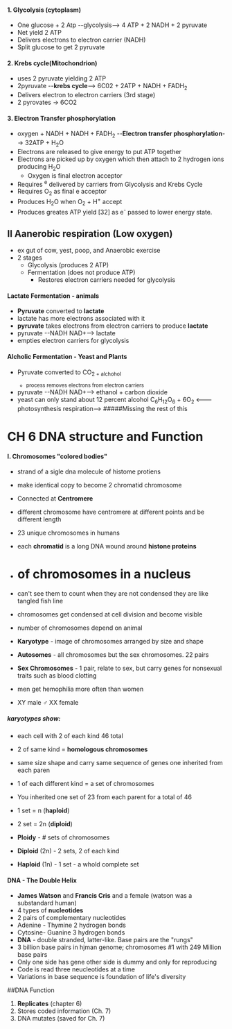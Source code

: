 #### 1. Glycolysis (cytoplasm)
  * One glucose + 2 Atp --glycolysis--> 4 ATP + 2 NADH + 2 pyruvate
  * Net yield 2 ATP
  * Delivers electrons to electron carrier (NADH)
  * Split glucose to get 2 pyruvate

#### 2. Krebs cycle(__Mitochondrion__)
* uses 2 pyruvate yielding 2 ATP
* 2pyruvate --__krebs cycle__--> 6C02 + 2ATP + NADH + FADH<sub>2</sub>
* Delivers electron to electron carriers (3rd stage)
* 2 pyrovates -> 6CO2

#### 3. Electron Transfer phosphorylation
* oxygen + NADH + NADH + FADH<sub>2</sub> --__Electron transfer phosphorylation__--> 32ATP + H<sub>2</sub>O 
* Electrons are released to give energy to put ATP together
* Electrons are picked up by oxygen which then attach to 2 hydrogen ions producing H<sub>2</sub>O
  * Oxygen is final electron acceptor
* Requires <sup>e</sup> delivered by carriers from Glycolysis and Krebs Cycle
* Requires O<sub>2</sub> as final e acceptor
* Produces H<sub>2</sub>O when O<sub>2</sub> + H<sup>+</sup> accept 
* Produces greates ATP yield [32] as e<sup>-</sup> passed to lower energy state.

## II Aanerobic respiration (Low oxygen)
* ex gut of cow, yest, poop, and Anaerobic exercise
* 2 stages  
  * Glycolysis (produces 2 ATP)
  * Fermentation (does not produce ATP)
    * Restores electron carriers needed for glycolysis
  
#### __Lactate Fermentation__ - animals
  * __Pyruvate__ converted to __lactate__
  * lactate has more electrons associated with it
  * __pyruvate__ takes electrons from electron carriers to produce __lactate__
  * pyruvate --NADH NAD+--> lactate
  * empties electron carriers for glycolysis

#### Alcholic Fermentation - Yeast and Plants
* Pyruvate converted to CO<sub>2 + alchohol
  * process removes electrons from electron carriers
* pyruvate --NADH NAD+--> ethanol + carbon dioxide
* yeast can only stand about 12 percent alcohol
C<sub>6</sub>H<sub>12</sub>O<sub>6</sub> + 6O<sub>2</sub> <---photosynthesis  respiration--> #####Missing  the rest of this




# CH 6 DNA structure and Function

#### I. Chromosomes "colored bodies"
* strand of a sigle dna molecule of histome protiens
* make identical copy to become 2 chromatid chromosome
* Connected at __Centromere__
* different chromosome have centromere at different points and be different length
* 23 unique chromosomes in humans


* each __chromatid__ is a long DNA wound around __histone proteins__
* # of chromosomes in a nucleus
 * can't see them to count when they are not condensed they are like tangled fish line
 * chromosomes get condensed at cell division and become visible
 * number of chromosomes depend on animal
 * __Karyotype__ - image of chromosomes arranged by size and shape
 * __Autosomes__ - all chromosomes but the sex chromosomes. 22 pairs
 * __Sex Chromosomes__ - 1 pair, relate to sex, but  carry genes for nonsexual traits such as blood clotting
  * men get hemophilia more often than women
 * XY male &#9794;  XX female 
 
 ##### karyotypes show:
  * each cell with 2 of each kind 46 total
  * 2 of same kind = __homologous chromosomes__
   * same size shape and carry same sequence of genes one inherited from each paren
  * 1 of each different kind = a set of chromosomes 
   *  You inherited one set of 23 from each parent for a total of 46
 
  * 1 set = n (__haploid__)
  * 2 set = 2n (__diploid__)
  * __Ploidy__ - # sets of chromosomes
   * __Diploid__ (2n) - 2 sets, 2 of each kind
   * __Haploid__ (1n) - 1 set - a whold complete set

#### DNA - The Double Helix
* __James Watson__ and __Francis Cris__ and a female (watson was a substandard human)
* 4 types of __nucleotides__
* 2 pairs of complementary nucleotides
 * Adenine - Thymine 2 hydrogen bonds
 * Cytosine- Guanine 3 hydrogen bonds
* __DNA__ - double stranded, latter-like. Base pairs are the "rungs"
* 3 billion base pairs in hjman genome; chromosomes #1 with 249 Million base pairs
* Only one side has gene other side is dummy and only for reproducing
* Code is read three neucleotides at a time
* Variations in base sequence is foundation of life's diversity

##DNA Function
1. __Replicates__ (chapter 6)
2. Stores coded information (Ch. 7)
3. DNA mutates (saved for Ch. 7)
